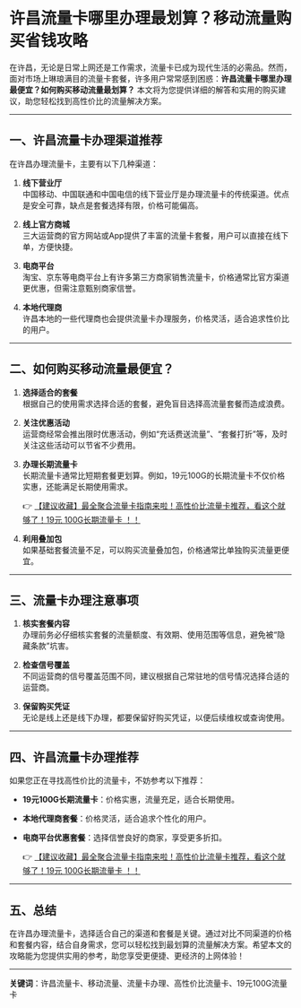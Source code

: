 # 许昌流量卡哪里办理最划算？移动流量购买省钱攻略

在许昌，无论是日常上网还是工作需求，流量卡已成为现代生活的必需品。然而，面对市场上琳琅满目的流量卡套餐，许多用户常常感到困惑：**许昌流量卡哪里办理最便宜？如何购买移动流量最划算？** 本文将为您提供详细的解答和实用的购买建议，助您轻松找到高性价比的流量解决方案。

---

## 一、许昌流量卡办理渠道推荐

在许昌办理流量卡，主要有以下几种渠道：

1. **线下营业厅**  
   中国移动、中国联通和中国电信的线下营业厅是办理流量卡的传统渠道。优点是安全可靠，缺点是套餐选择有限，价格可能偏高。

2. **线上官方商城**  
   三大运营商的官方网站或App提供了丰富的流量卡套餐，用户可以直接在线下单，方便快捷。

3. **电商平台**  
   淘宝、京东等电商平台上有许多第三方商家销售流量卡，价格通常比官方渠道更优惠，但需注意甄别商家信誉。

4. **本地代理商**  
   许昌本地的一些代理商也会提供流量卡办理服务，价格灵活，适合追求性价比的用户。

---

## 二、如何购买移动流量最便宜？

1. **选择适合的套餐**  
   根据自己的使用需求选择合适的套餐，避免盲目选择高流量套餐而造成浪费。

2. **关注优惠活动**  
   运营商经常会推出限时优惠活动，例如“充话费送流量”、“套餐打折”等，及时关注这些活动可以节省不少费用。

3. **办理长期流量卡**  
   长期流量卡通常比短期套餐更划算。例如，19元100G的长期流量卡不仅价格实惠，还能满足长期使用需求。

   👉 [【建议收藏】最全聚合流量卡指南来啦！高性价比流量卡推荐，看这个就够了！19元 100G长期流量卡 ！！](https://bit.ly/Liuliangka)

4. **利用叠加包**  
   如果基础套餐流量不足，可以购买流量叠加包，价格通常比单独购买流量更便宜。

---

## 三、流量卡办理注意事项

1. **核实套餐内容**  
   办理前务必仔细核实套餐的流量额度、有效期、使用范围等信息，避免被“隐藏条款”坑害。

2. **检查信号覆盖**  
   不同运营商的信号覆盖范围不同，建议根据自己常驻地的信号情况选择合适的运营商。

3. **保留购买凭证**  
   无论是线上还是线下办理，都要保留好购买凭证，以便后续维权或查询使用。

---

## 四、许昌流量卡办理推荐

如果您正在寻找高性价比的流量卡，不妨参考以下推荐：

- **19元100G长期流量卡**：价格实惠，流量充足，适合长期使用。  
- **本地代理商套餐**：价格灵活，适合追求个性化的用户。  
- **电商平台优惠套餐**：选择信誉良好的商家，享受更多折扣。

   👉 [【建议收藏】最全聚合流量卡指南来啦！高性价比流量卡推荐，看这个就够了！19元 100G长期流量卡 ！！](https://bit.ly/Liuliangka)

---

## 五、总结

在许昌办理流量卡，选择适合自己的渠道和套餐是关键。通过对比不同渠道的价格和套餐内容，结合自身需求，您可以轻松找到最划算的流量解决方案。希望本文的攻略能为您提供实用的参考，助您享受更便捷、更经济的上网体验！

---

**关键词**：许昌流量卡、移动流量、流量卡办理、高性价比流量卡、19元100G流量卡
